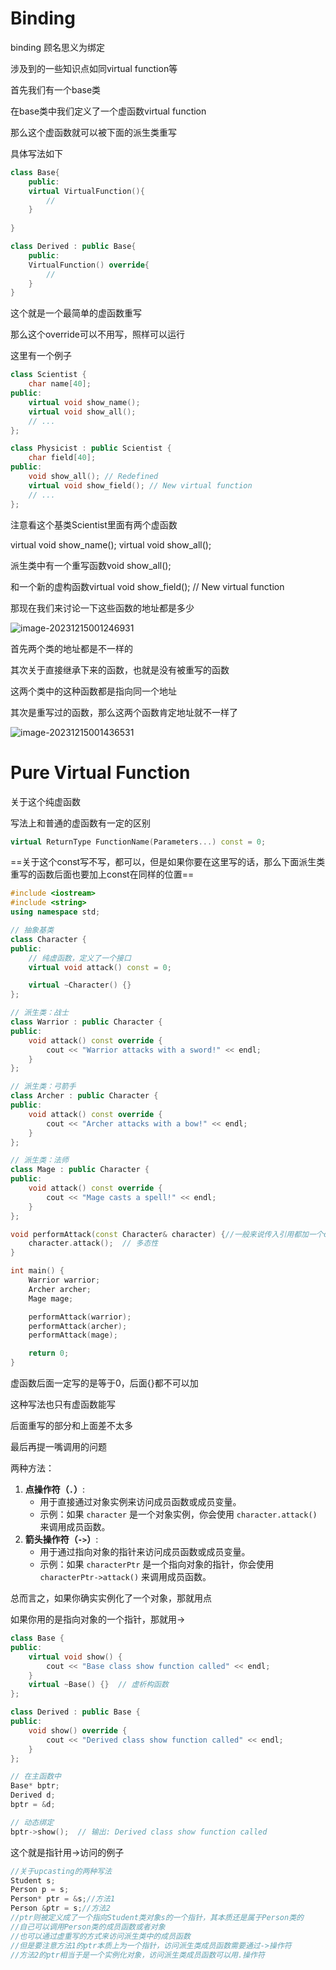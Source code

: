 # Binding

binding 顾名思义为绑定

涉及到的一些知识点如同virtual function等

首先我们有一个base类

在base类中我们定义了一个虚函数virtual function

那么这个虚函数就可以被下面的派生类重写

具体写法如下

```c++
class Base{
    public:
    virtual VirtualFunction(){
        //
    }
    
}

class Derived : public Base{
    public:
    VirtualFunction() override{
        //
    }
}
```

这个就是一个最简单的虚函数重写

那么这个override可以不用写，照样可以运行

这里有一个例子

```c++
class Scientist {
    char name[40];
public:
    virtual void show_name();
    virtual void show_all();
    // ...
};

class Physicist : public Scientist {
    char field[40];
public:
    void show_all(); // Redefined
    virtual void show_field(); // New virtual function
    // ...
};

```

注意看这个基类Scientist里面有两个虚函数

virtual void show_name();
virtual void show_all();

派生类中有一个重写函数void show_all();

和一个新的虚构函数virtual void show_field(); // New virtual function

那现在我们来讨论一下这些函数的地址都是多少

![image-20231215001246931](C:\Users\epiph\Desktop\教材\面向对象编程\复习\image-20231215001246931.png)

首先两个类的地址都是不一样的

其次关于直接继承下来的函数，也就是没有被重写的函数

这两个类中的这种函数都是指向同一个地址

其次是重写过的函数，那么这两个函数肯定地址就不一样了

![image-20231215001436531](C:\Users\epiph\Desktop\教材\面向对象编程\复习\image-20231215001436531.png)



# Pure Virtual Function

关于这个纯虚函数

写法上和普通的虚函数有一定的区别

```c++
virtual ReturnType FunctionName(Parameters...) const = 0;
```

==关于这个const写不写，都可以，但是如果你要在这里写的话，那么下面派生类重写的函数后面也要加上const在同样的位置==



```c++
#include <iostream>
#include <string>
using namespace std;

// 抽象基类
class Character {
public:
    // 纯虚函数，定义了一个接口
    virtual void attack() const = 0;

    virtual ~Character() {}
};

// 派生类：战士
class Warrior : public Character {
public:
    void attack() const override {
        cout << "Warrior attacks with a sword!" << endl;
    }
};

// 派生类：弓箭手
class Archer : public Character {
public:
    void attack() const override {
        cout << "Archer attacks with a bow!" << endl;
    }
};

// 派生类：法师
class Mage : public Character {
public:
    void attack() const override {
        cout << "Mage casts a spell!" << endl;
    }
};

void performAttack(const Character& character) {//一般来说传入引用都加一个const在前面好一些
    character.attack();  // 多态性
}

int main() {
    Warrior warrior;
    Archer archer;
    Mage mage;

    performAttack(warrior);
    performAttack(archer);
    performAttack(mage);

    return 0;
}

```

虚函数后面一定写的是等于0，后面{}都不可以加

这种写法也只有虚函数能写

后面重写的部分和上面差不太多

最后再提一嘴调用的问题

两种方法：

1. **点操作符（`.`）**:
   - 用于直接通过对象实例来访问成员函数或成员变量。
   - 示例：如果 `character` 是一个对象实例，你会使用 `character.attack()` 来调用成员函数。
2. **箭头操作符（`->`）**:
   - 用于通过指向对象的指针来访问成员函数或成员变量。
   - 示例：如果 `characterPtr` 是一个指向对象的指针，你会使用 `characterPtr->attack()` 来调用成员函数。

总而言之，如果你确实实例化了一个对象，那就用点

如果你用的是指向对象的一个指针，那就用->



```c++
class Base {
public:
    virtual void show() {
        cout << "Base class show function called" << endl;
    }
    virtual ~Base() {}  // 虚析构函数
};

class Derived : public Base {
public:
    void show() override {
        cout << "Derived class show function called" << endl;
    }
};

// 在主函数中
Base* bptr;
Derived d;
bptr = &d;

// 动态绑定
bptr->show();  // 输出: Derived class show function called

```

这个就是指针用->访问的例子

```c++
//关于upcasting的两种写法
Student s;
Person p = s;
Person* ptr = &s;//方法1
Person &ptr = s;//方法2
//ptr则被定义成了一个指向Student类对象s的一个指针，其本质还是属于Person类的
//自己可以调用Person类的成员函数或者对象
//也可以通过虚重写的方式来访问派生类中的成员函数
//但是要注意方法1的ptr本质上为一个指针，访问派生类成员函数需要通过->操作符
//方法2的ptr相当于是一个实例化对象，访问派生类成员函数可以用.操作符
```

